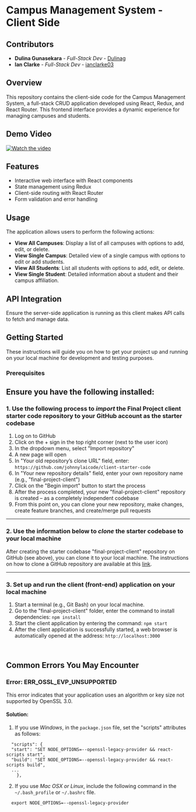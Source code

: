 # Campus Management System - Client Side

## Contributors
- **Dulina Gunasekara** - *Full-Stack Dev* - [Dulinag](https://github.com/Dulinag)
- **Ian Clarke** - *Full-Stack Dev* - [ianclarke03 ](https://github.com/ianclarke03 )


## Overview
This repository contains the client-side code for the Campus Management System, a full-stack CRUD application developed using React, Redux, and React Router. This frontend interface provides a dynamic experience for managing campuses and students.

## Demo Video
[![Watch the video](https://img.youtube.com/vi/INSERT_VIDEO_ID_HERE/maxresdefault.jpg)](https://youtu.be/INSERT_VIDEO_ID_HERE)

## Features
- Interactive web interface with React components
- State management using Redux
- Client-side routing with React Router
- Form validation and error handling

## Usage
The application allows users to perform the following actions:
- **View All Campuses**: Display a list of all campuses with options to add, edit, or delete.
- **View Single Campus**: Detailed view of a single campus with options to edit or add students.
- **View All Students**: List all students with options to add, edit, or delete.
- **View Single Student**: Detailed information about a student and their campus affiliation.

## API Integration
Ensure the server-side application is running as this client makes API calls to fetch and manage data.


## Getting Started
These instructions will guide you on how to get your project up and running on your local machine for development and testing purposes.

### Prerequisites
Ensure you have the following installed:
----------
### 1. Use the following process to ***import*** the Final Project client starter code repository to your GitHub account as the starter codebase
1.	Log on to GitHub
2.	Click on the + sign in the top right corner (next to the user icon)
3.	In the dropdown menu, select "Import repository"
4.	A new page will open
5.	In "Your old repository’s clone URL" field, enter: `https://github.com/johnnylaicode/client-starter-code`
6.	In "Your new repository details" field, enter your own repository name (e.g., "final-project-client")
7.	Click on the "Begin import" button to start the process
8.	After the process completed, your new "final-project-client" repository is created – as a completely independent codebase
9.	From this point on, you can clone your new repository, make changes, create feature branches, and create/merge pull requests

----------
### 2. Use the information below to ***clone*** the starter codebase to your local machine
After creating the starter codebase "final-project-client" repository on GitHub (see above), you can clone it to your local machine. The instructions on how to clone a GitHub repository are available at this [link](https://docs.github.com/en/repositories/creating-and-managing-repositories/cloning-a-repository).

----------
### 3. Set up and run the client (front-end) application on your local machine
1.	Start a terminal (e.g., Git Bash) on your local machine.
2.  Go to the "final-project-client" folder, enter the command to install dependencies: `npm install` 
3.	Start the client application by entering the command: `npm start` 
4.	After the client application is successfully started, a web browser is automatically opened at the address: `http://localhost:3000` 

<br/>

## Common Errors You May Encounter
### Error: ERR_OSSL_EVP_UNSUPPORTED
This error indicates that your application uses an algorithm or key size not supported by OpenSSL 3.0.
#### Solution: 
1. If you use *Windows*, in the `package.json` file, set the "scripts" attributes as follows:

```
  "scripts": {
  "start": "SET NODE_OPTIONS=--openssl-legacy-provider && react-scripts start", 
  "build": "SET NODE_OPTIONS=--openssl-legacy-provider && react-scripts build", 
  ...
    },
```

2. If you use *Mac OSX or Linux*, include the following command in the `~/.bash_profile` or `~/.bashrc` file.

```
  export NODE_OPTIONS=--openssl-legacy-provider
```
